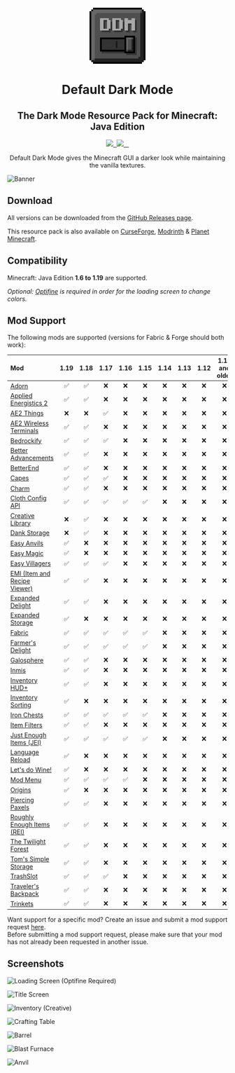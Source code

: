 <p align="center">
    <img src="pack.png" />
    <h1 align="center">Default Dark Mode</h1>
    <h2 align="center">The Dark Mode Resource Pack for Minecraft: Java Edition</h2>
</p>

<p align="center">
    <a aria-label="build" href="https://github.com/nebuIr/Default-Dark-Mode/actions">
        <img src="https://img.shields.io/github/actions/workflow/status/nebuIr/Default-Dark-Mode/optimize.yml?branch=%221.19%22">
    </a>
    <a aria-label="release" href="https://github.com/nebuIr/Default-Dark-Mode/releases/latest">
        <img alt="" src="https://img.shields.io/github/v/release/nebuIr/Default-Dark-Mode">
    </a>
    <a aria-label="license" href="https://creativecommons.org/licenses/by-nc-sa/4.0/">
        <img src="https://img.shields.io/badge/license-CC%20BY--NC--SA%204.0-brightgreen.svg">
    </a>
    <a aria-label="github downloads" href="https://github.com/nebuIr/Default-Dark-Mode/releases">
        <img alt="" src="https://img.shields.io/github/downloads/nebuIr/Default-Dark-Mode/total?logo=github">
    </a>
    <a aria-label="modrinth downloads" href="https://modrinth.com/resourcepack/default-dark-mode/versions">
        <img alt="" src="https://img.shields.io/endpoint?url=https://api.darkomizer.com/shields/downloads/modrinth">
    </a>
    <a aria-label="curseforge downloads" href="https://www.curseforge.com/minecraft/texture-packs/default-dark-mode/files">
        <img alt="" src="https://img.shields.io/endpoint?url=https://api.darkomizer.com/shields/downloads/curseforge">
    </a>
</p>

<p align="center">
    Default Dark Mode gives the Minecraft GUI a darker look while maintaining the vanilla textures.
</p>

![Banner](https://i.imgur.com/p9lNs6l.png)

## Download

All versions can be downloaded from the [GitHub Releases page](https://github.com/nebuIr/Default-Dark-Mode/releases).

This resource pack is also available on [CurseForge](https://www.curseforge.com/minecraft/texture-packs/default-dark-mode), [Modrinth](https://modrinth.com/resourcepack/default-dark-mode) & [Planet Minecraft](https://www.planetminecraft.com/texture_pack/default-dark-mode).

## Compatibility

Minecraft: Java Edition **1.6 to 1.19** are supported.

*Optional: [Optifine](https://optifine.net/) is required in order for the loading screen to change colors.*

## Mod Support

The following mods are supported (versions for Fabric & Forge should both work):

| Mod                                                                                                             | 1.19 | 1.18 | 1.17 | 1.16 | 1.15 | 1.14 | 1.13 | 1.12 | 1.11 and older |
| :-------------------------------------------------------------------------------------------------------------- | :--: | :--: | :--: | :--: | :--: | :--: | :--: | :--: | :------------: |
| [Adorn](https://www.curseforge.com/minecraft/mc-mods/adorn)                                                     |  ✅  |  ✅  |  ❌  |  ❌  |  ❌  |  ❌  |  ❌  |  ❌  |       ❌       |
| [Applied Energistics 2](https://www.curseforge.com/minecraft/mc-mods/applied-energistics-2)                     |  ✅  |  ✅  |  ❌  |  ❌  |  ❌  |  ❌  |  ❌  |  ❌  |       ❌       |
| [AE2 Things](https://www.curseforge.com/minecraft/mc-mods/ae2things)                                            |  ❌  |  ❌  |  ✅  |  ❌  |  ❌  |  ❌  |  ❌  |  ❌  |       ❌       |
| [AE2 Wireless Terminals](https://www.curseforge.com/minecraft/mc-mods/applied-energistics-2-wireless-terminals) |  ✅  |  ✅  |  ❌  |  ❌  |  ❌  |  ❌  |  ❌  |  ❌  |       ❌       |
| [Bedrockify](https://www.curseforge.com/minecraft/mc-mods/bedrockify)                                           |  ✅  |  ✅  |  ✅  |  ❌  |  ❌  |  ❌  |  ❌  |  ❌  |       ❌       |
| [Better Advancements](https://www.curseforge.com/minecraft/mc-mods/better-advancements)                         |  ✅  |  ✅  |  ❌  |  ❌  |  ❌  |  ❌  |  ❌  |  ❌  |       ❌       |
| [BetterEnd](https://www.curseforge.com/minecraft/mc-mods/betterend)                                             |  ✅  |  ✅  |  ❌  |  ❌  |  ❌  |  ❌  |  ❌  |  ❌  |       ❌       |
| [Capes](https://www.curseforge.com/minecraft/mc-mods/capes)                                                     |  ✅  |  ✅  |  ✅  |  ❌  |  ❌  |  ❌  |  ❌  |  ❌  |       ❌       |
| [Charm](https://www.curseforge.com/minecraft/mc-mods/charm)                                                     |  ✅  |  ✅  |  ❌  |  ❌  |  ❌  |  ❌  |  ❌  |  ❌  |       ❌       |
| [Cloth Config API](https://www.curseforge.com/minecraft/mc-mods/cloth-config)                                   |  ✅  |  ✅  |  ✅  |  ✅  |  ✅  |  ❌  |  ❌  |  ❌  |       ❌       |
| [Creative Library](https://www.curseforge.com/minecraft/mc-mods/creative-library)                               |  ❌  |  ✅  |  ❌  |  ❌  |  ❌  |  ❌  |  ❌  |  ❌  |       ❌       |
| [Dank Storage](https://www.curseforge.com/minecraft/mc-mods/dank-storage)                                       |  ❌  |  ✅  |  ❌  |  ❌  |  ❌  |  ❌  |  ❌  |  ❌  |       ❌       |
| [Easy Anvils](https://www.curseforge.com/minecraft/mc-mods/easy-anvils)                                         |  ✅  |  ❌  |  ❌  |  ❌  |  ❌  |  ❌  |  ❌  |  ❌  |       ❌       |
| [Easy Magic](https://www.curseforge.com/minecraft/mc-mods/easy-magic)                                           |  ✅  |  ❌  |  ❌  |  ❌  |  ❌  |  ❌  |  ❌  |  ❌  |       ❌       |
| [Easy Villagers](https://www.curseforge.com/minecraft/mc-mods/easy-villagers)                                   |  ✅  |  ✅  |  ✅  |  ❌  |  ❌  |  ❌  |  ❌  |  ❌  |       ❌       |
| [EMI (Item and Recipe Viewer)](https://www.curseforge.com/minecraft/mc-mods/emi)                                |  ✅  |  ✅  |  ❌  |  ❌  |  ❌  |  ❌  |  ❌  |  ❌  |       ❌       |
| [Expanded Delight](https://www.curseforge.com/minecraft/mc-mods/expanded-delight)                               |  ✅  |  ✅  |  ❌  |  ❌  |  ❌  |  ❌  |  ❌  |  ❌  |       ❌       |
| [Expanded Storage](https://www.curseforge.com/minecraft/mc-mods/expanded-storage)                               |  ✅  |  ❌  |  ❌  |  ❌  |  ❌  |  ❌  |  ❌  |  ❌  |       ❌       |
| [Fabric](https://fabricmc.net/)                                                                                 |  ✅  |  ✅  |  ✅  |  ✅  |  ✅  |  ❌  |  ❌  |  ❌  |       ❌       |
| [Farmer's Delight](https://www.curseforge.com/minecraft/mc-mods/farmers-delight)                                |  ✅  |  ✅  |  ✅  |  ✅  |  ✅  |  ❌  |  ❌  |  ❌  |       ❌       |
| [Galosphere](https://www.curseforge.com/minecraft/mc-mods/galosphere)                                           |  ✅  |  ✅  |  ❌  |  ❌  |  ❌  |  ❌  |  ❌  |  ❌  |       ❌       |
| [Inmis](https://www.curseforge.com/minecraft/mc-mods/inmis)                                                     |  ✅  |  ✅  |  ❌  |  ❌  |  ❌  |  ❌  |  ❌  |  ❌  |       ❌       |
| [Inventory HUD+](https://www.curseforge.com/minecraft/mc-mods/inventory-hud-forge)                              |  ✅  |  ✅  |  ❌  |  ❌  |  ❌  |  ❌  |  ❌  |  ❌  |       ❌       |
| [Inventory Sorting](https://www.curseforge.com/minecraft/mc-mods/inventory-sorting)                             |  ✅  |  ❌  |  ❌  |  ❌  |  ❌  |  ❌  |  ❌  |  ❌  |       ❌       |
| [Iron Chests](https://www.curseforge.com/minecraft/mc-mods/iron-chests)                                         |  ✅  |  ✅  |  ✅  |  ✅  |  ✅  |  ❌  |  ❌  |  ❌  |       ❌       |
| [Item Filters](https://www.curseforge.com/minecraft/mc-mods/item-filters)                                       |  ✅  |  ✅  |  ❌  |  ❌  |  ❌  |  ❌  |  ❌  |  ❌  |       ❌       |
| [Just Enough Items (JEI)](https://www.curseforge.com/minecraft/mc-mods/jei)                                     |  ✅  |  ✅  |  ✅  |  ✅  |  ✅  |  ❌  |  ❌  |  ❌  |       ❌       |
| [Language Reload](https://www.curseforge.com/minecraft/mc-mods/language-reload)                                 |  ✅  |  ❌  |  ❌  |  ❌  |  ❌  |  ❌  |  ❌  |  ❌  |       ❌       |
| [Let's do Wine!](https://www.curseforge.com/minecraft/mc-mods/lets-do-wine)                                     |  ✅  |  ❌  |  ❌  |  ❌  |  ❌  |  ❌  |  ❌  |  ❌  |       ❌       |
| [Mod Menu](https://www.curseforge.com/minecraft/mc-mods/modmenu)                                                |  ✅  |  ✅  |  ✅  |  ✅  |  ❌  |  ❌  |  ❌  |  ❌  |       ❌       |
| [Origins](https://www.curseforge.com/minecraft/mc-mods/origins)                                                 |  ✅  |  ❌  |  ❌  |  ❌  |  ❌  |  ❌  |  ❌  |  ❌  |       ❌       |
| [Piercing Paxels](https://www.curseforge.com/minecraft/mc-mods/piercing-paxels)                                 |  ✅  |  ✅  |  ❌  |  ❌  |  ❌  |  ❌  |  ❌  |  ❌  |       ❌       |
| [Roughly Enough Items (REI)](https://www.curseforge.com/minecraft/mc-mods/roughly-enough-items)                 |  ✅  |  ✅  |  ❌  |  ❌  |  ❌  |  ❌  |  ❌  |  ❌  |       ❌       |
| [The Twilight Forest](https://www.curseforge.com/minecraft/mc-mods/the-twilight-forest)                         |  ✅  |  ✅  |  ❌  |  ❌  |  ❌  |  ❌  |  ❌  |  ❌  |       ❌       |
| [Tom's Simple Storage](https://www.curseforge.com/minecraft/mc-mods/toms-storage)                               |  ✅  |  ✅  |  ❌  |  ❌  |  ❌  |  ❌  |  ❌  |  ❌  |       ❌       |
| [TrashSlot](https://www.curseforge.com/minecraft/mc-mods/trashslot)                                             |  ✅  |  ✅  |  ✅  |  ❌  |  ❌  |  ❌  |  ❌  |  ❌  |       ❌       |
| [Traveler's Backpack](https://www.curseforge.com/minecraft/mc-mods/travelers-backpack)                          |  ✅  |  ✅  |  ❌  |  ❌  |  ❌  |  ❌  |  ❌  |  ❌  |       ❌       |
| [Trinkets](https://www.curseforge.com/minecraft/mc-mods/trinkets)                                               |  ✅  |  ✅  |  ❌  |  ❌  |  ❌  |  ❌  |  ❌  |  ❌  |       ❌       |

Want support for a specific mod? Create an issue and submit a mod support request [here](https://github.com/nebuIr/Default-Dark-Mode/issues/new/choose).\
Before submitting a mod support request, please make sure that your mod has not already been requested in another issue.

## Screenshots

![Loading Screen (Optifine Required)](https://i.imgur.com/x5Ujnte.png)

![Title Screen](https://i.imgur.com/2decASu.png)

![Inventory (Creative)](https://i.imgur.com/Uhn2a7U.png)

![Crafting Table](https://i.imgur.com/9bcmUt0.png)

![Barrel](https://i.imgur.com/dLCXsP3.png)

![Blast Furnace](https://i.imgur.com/R56d1RV.png)

![Anvil](https://i.imgur.com/wzQRLz7.png)
